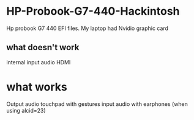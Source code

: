 # HP-Probook-G7-440-Hackintosh
Hp probook G7 440 EFI files.
My laptop had Nvidio graphic card

## what doesn't work
internal input audio
HDMI

# what works
Output audio
touchpad with gestures
input audio with earphones (when using alcid=23)
